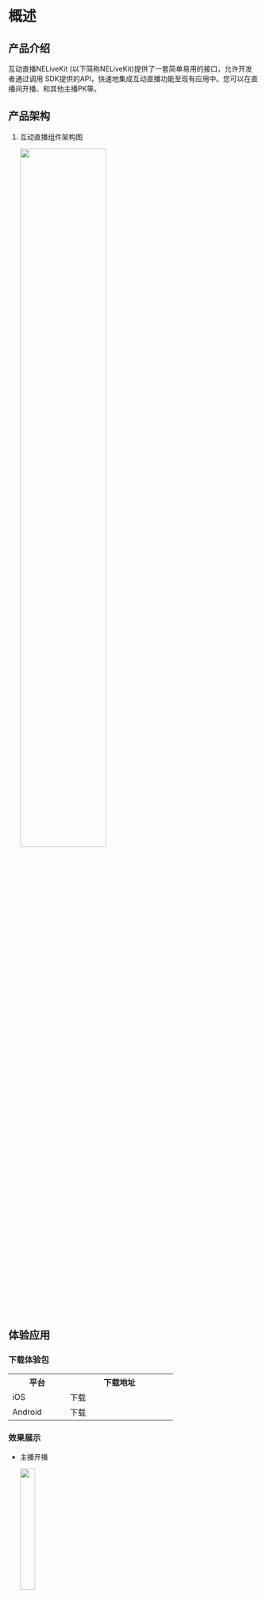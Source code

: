 # 概述

## 产品介绍

互动直播NELiveKit (以下简称NELiveKit)提供了一套简单易用的接口，允许开发者通过调用 SDK提供的API，快速地集成互动直播功能至现有应用中。您可以在直播间开播、和其他主播PK等。

## 产品架构
1. 互动直播组件架构图

    <image width="60%" src="./images/livekit_structure.png">

## 体验应用
### 下载体验包
<table>
    <tr>
    <th width=100>平台</th>
    <th width=200>下载地址</th>
   </tr>
    <tr>
    <td >iOS</td>
    <td > 下载 </td>
   </tr>
   <tr>
    <td>Android</td>
    <td> 下载 </td>
   </tr>
</table>


### 效果展示
- 主播开播

    <image width="25%" src="./images/start_live.jpg">

- 单主播直播

    <image width="25%" src="./images/single_live.jpg">

- Pk直播

    <image width="25%" src="./images/pk_live.jpg">

